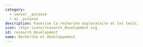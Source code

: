 ```yaml
---
category:
  - sensor__purpose
  - ai__purpose
description: Favorise la recherche exploratoire et les tests.
icon: /dtpr-icons/research_development.svg
id: research_development
name: Recherche et développement
---
```


